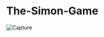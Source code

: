 # The-Simon-Game

![Capture](https://user-images.githubusercontent.com/78690765/221434377-57427ce5-236b-4afe-a7a2-e3d36b1e990e.PNG)

